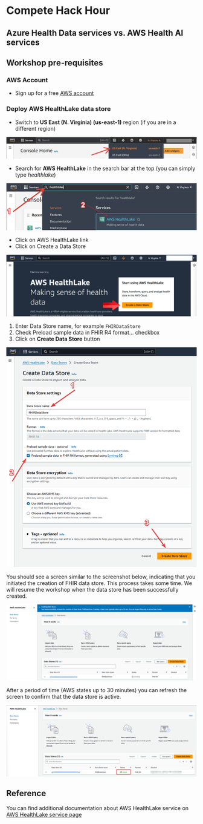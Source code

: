 # Compete Hack Hour 
## Azure Health Data services vs. AWS Health AI services

## Workshop pre-requisites

### AWS Account
+ Sign up for a free [AWS account](https://aws.amazon.com/)

### Deploy AWS HealthLake data store 

+ Switch to **US East (N. Virginia) (us-east-1)** region (if you are in a different region)

![AWS Console region selection](/docs/assets/01-aws-console-region.png)

+ Search for **AWS HealthLake** in the search bar at the top (you can simply type _healthlake_)

![Search for AWS HealthLake service](/docs/assets/02-search-healthlake.png)

+ Click on AWS HealthLake link
+ Click on Create a Data Store

![HealthLake service page](/docs/assets/03-healthlake-service-page.png)

1. Enter Data Store name, for example `FHIRDataStore`
2. Check Preload sample data in FHIR R4 format... checkbox
3. Click on **Create Data Store** button

![HealthLake create data store](/docs/assets/04-healthlake-create-datastore.png)
 
You should see a screen similar to the screenshot below, indicating that you initiated the creation of FHIR data store. This process takes some time. We will resume the workshop when the data store has been successfully created.

![HealthLake confirmation page](/docs/assets/05-healthlake-create-datastore-confirmation.png)

After a period of time (AWS states up to 30 minutes) you can refresh the screen to confirm that the data store is active.

![HealthLake active data store](/docs/assets/06-healthlake-datastore-active.png)

## Reference

You can find additional documentation about AWS HealthLake service on [AWS HealthLake service page](https://aws.amazon.com/healthlake/)
